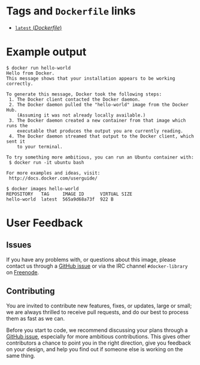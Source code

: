 # Tags and `Dockerfile` links

- [`latest` (*Dockerfile*)](https://github.com/docker-library/hello-world/blob/b7a78b7ccca62cc478919b101f3ab1334899df2b/Dockerfile)

# Example output

    $ docker run hello-world
    Hello from Docker.
    This message shows that your installation appears to be working correctly.
    
    To generate this message, Docker took the following steps:
     1. The Docker client contacted the Docker daemon.
     2. The Docker daemon pulled the "hello-world" image from the Docker Hub.
        (Assuming it was not already locally available.)
     3. The Docker daemon created a new container from that image which runs the
        executable that produces the output you are currently reading.
     4. The Docker daemon streamed that output to the Docker client, which sent it
        to your terminal.
    
    To try something more ambitious, you can run an Ubuntu container with:
     $ docker run -it ubuntu bash
    
    For more examples and ideas, visit:
     http://docs.docker.com/userguide/
    
    $ docker images hello-world
    REPOSITORY   TAG     IMAGE ID      VIRTUAL SIZE
    hello-world  latest  565a9d68a73f  922 B

# User Feedback

## Issues

If you have any problems with, or questions about this image, please contact us
 through a [GitHub issue](https://github.com/docker-library/hello-world/issues) or via the IRC
channel `#docker-library` on [Freenode](https://freenode.net).

## Contributing

You are invited to contribute new features, fixes, or updates, large or small;
we are always thrilled to receive pull requests, and do our best to process them
as fast as we can.

Before you start to code, we recommend discussing your plans 
through a [GitHub issue](https://github.com/docker-library/hello-world/issues), especially for more ambitious
contributions. This gives other contributors a chance to point you in the right
direction, give you feedback on your design, and help you find out if someone
else is working on the same thing.
